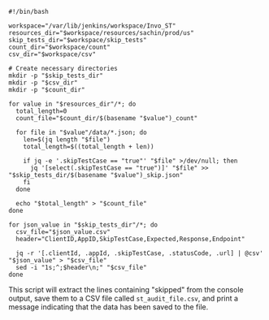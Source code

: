 ```
#!/bin/bash

workspace="/var/lib/jenkins/workspace/Invo_ST"
resources_dir="$workspace/resources/sachin/prod/us"
skip_tests_dir="$workspace/skip_tests"
count_dir="$workspace/count"
csv_dir="$workspace/csv"

# Create necessary directories
mkdir -p "$skip_tests_dir"
mkdir -p "$csv_dir"
mkdir -p "$count_dir"

for value in "$resources_dir"/*; do
  total_length=0
  count_file="$count_dir/$(basename "$value")_count"

  for file in "$value"/data/*.json; do
    len=$(jq length "$file")
    total_length=$((total_length + len))
    
    if jq -e '.skipTestCase == "true"' "$file" >/dev/null; then
      jq '[select(.skipTestCase == "true")]' "$file" >> "$skip_tests_dir/$(basename "$value")_skip.json"
    fi
  done

  echo "$total_length" > "$count_file"
done

for json_value in "$skip_tests_dir"/*; do
  csv_file="$json_value.csv"
  header="ClientID,AppID,SkipTestCase,Expected,Response,Endpoint"

  jq -r '[.clientId, .appId, .skipTestCase, .statusCode, .url] | @csv' "$json_value" > "$csv_file"
  sed -i "1s;^;$header\n;" "$csv_file"
done

```

This script will extract the lines containing "skipped" from the console output, save them to a CSV file called `st_audit_file.csv`, and print a message indicating that the data has been saved to the file.
```
